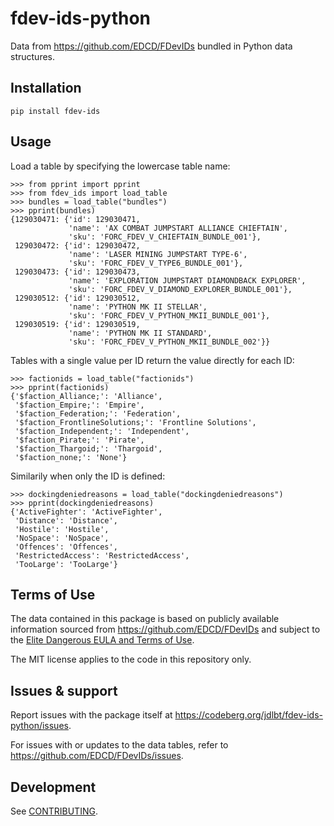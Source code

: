 # fdev-ids-python

Data from https://github.com/EDCD/FDevIDs bundled in Python data structures.

## Installation

    pip install fdev-ids

## Usage

Load a table by specifying the lowercase table name:

```pycon
>>> from pprint import pprint
>>> from fdev_ids import load_table
>>> bundles = load_table("bundles")
>>> pprint(bundles)
{129030471: {'id': 129030471,
             'name': 'AX COMBAT JUMPSTART ALLIANCE CHIEFTAIN',
             'sku': 'FORC_FDEV_V_CHIEFTAIN_BUNDLE_001'},
 129030472: {'id': 129030472,
             'name': 'LASER MINING JUMPSTART TYPE-6',
             'sku': 'FORC_FDEV_V_TYPE6_BUNDLE_001'},
 129030473: {'id': 129030473,
             'name': 'EXPLORATION JUMPSTART DIAMONDBACK EXPLORER',
             'sku': 'FORC_FDEV_V_DIAMOND_EXPLORER_BUNDLE_001'},
 129030512: {'id': 129030512,
             'name': 'PYTHON MK II STELLAR',
             'sku': 'FORC_FDEV_V_PYTHON_MKII_BUNDLE_001'},
 129030519: {'id': 129030519,
             'name': 'PYTHON MK II STANDARD',
             'sku': 'FORC_FDEV_V_PYTHON_MKII_BUNDLE_002'}}
```

Tables with a single value per ID return the value directly for each ID:

```pycon
>>> factionids = load_table("factionids")
>>> pprint(factionids)
{'$faction_Alliance;': 'Alliance',
 '$faction_Empire;': 'Empire',
 '$faction_Federation;': 'Federation',
 '$faction_FrontlineSolutions;': 'Frontline Solutions',
 '$faction_Independent;': 'Independent',
 '$faction_Pirate;': 'Pirate',
 '$faction_Thargoid;': 'Thargoid',
 '$faction_none;': 'None'}
```

Similarily when only the ID is defined:

```pycon
>>> dockingdeniedreasons = load_table("dockingdeniedreasons")
>>> pprint(dockingdeniedreasons)
{'ActiveFighter': 'ActiveFighter',
 'Distance': 'Distance',
 'Hostile': 'Hostile',
 'NoSpace': 'NoSpace',
 'Offences': 'Offences',
 'RestrictedAccess': 'RestrictedAccess',
 'TooLarge': 'TooLarge'}
```

## Terms of Use

The data contained in this package is based on publicly available information sourced from https://github.com/EDCD/FDevIDs and subject to the [Elite Dangerous EULA and Terms of Use](https://www.frontierstore.net/ed-eula/).

The MIT license applies to the code in this repository only.

## Issues & support

Report issues with the package itself at https://codeberg.org/jdlbt/fdev-ids-python/issues.

For issues with or updates to the data tables, refer to https://github.com/EDCD/FDevIDs/issues.


## Development

See [CONTRIBUTING](CONTRIBUTING.md).
